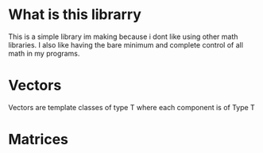 # What is this librarry
This is a simple library im making because i dont like using other math libraries.
I also like having the bare minimum and complete control of all math in my programs.

# Vectors
Vectors are template classes of type T where each component is of Type T

# Matrices